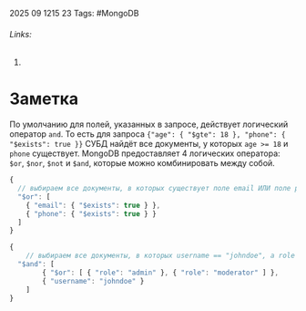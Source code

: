 2025 09 1215 23
Tags: #MongoDB 
###### Links: 
1) 
# Заметка
По умолчанию для полей, указанных в запросе, действует логический оператор `and`. То есть для запроса `{"age": { "$gte": 18 }, "phone": { "$exists": true }}` СУБД найдёт все документы, у которых `age >= 18` и `phone` существует.
MongoDB предоставляет 4 логических оператора: `$or`, `$nor`, `$not` и `$and`, которые можно комбинировать между собой.
```ts
{
  // выбираем все документы, в которых существует поле email ИЛИ поле phone
  "$or": [
    { "email": { "$exists": true } },
    { "phone": { "$exists": true } }
  ]
}
```
```ts
{
    // выбираем все документы, в которых username == "johndoe", а role или "admin", или "moderator"
  "$and": [
        { "$or": [ { "role": "admin" }, { "role": "moderator" ] },
        { "username": "johndoe" }
    ]
}
```